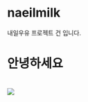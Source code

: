 # naeilmilk
내일우유 프로젝트 건 입니다.
<h1>안녕하세요<h1>
<img src="https://user-images.githubusercontent.com/125838456/226767596-cdf9894f-d274-477e-9e08-15f909c52774.png">
